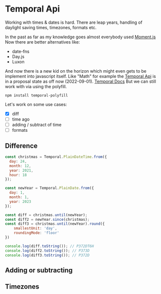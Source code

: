 # Temporal Api
Working with times & dates is hard. There are leap years, handling of daylight saving times, timezones, formats etc.

In the past as far as my knowledge goes almost everybody used [Moment.js](https://momentjs.com/)
Now there are better alternatives like:
- date-fns
- Day.js
- Luxon

And now there is a new kid on the horizon which might even gets to be implement into javascript itself. Like "Math" for example
the [Temporal Api](https://github.com/tc39/proposal-temporal) is in a proposal state as off now (2022-09-01). [Temporal Docs](https://tc39.es/proposal-temporal/docs/)
But we can still work with via using the polyfill.

```bash“
npm install temporal-polyfill

```

Let's work on some use cases:
- [x] diff
- [ ] time ago
- [ ] adding / subtract of time
- [ ] formats

## Difference

```js
const christmas = Temporal.PlainDateTime.from({
  day: 24,
  month: 12,
  year: 2021,
  hour: 18
});

const newYear = Temporal.PlainDate.from({
  day: 1,
  month: 1,
  year: 2023
});

const diff = christmas.until(newYear);
const diff2 = newYear.since(christmas);
const diff3 = christmas.until(newYear).round({
    smallestUnit: 'day',
    roundingMode: 'floor'
})

console.log(diff.toString()); // P372DT6H
console.log(diff2.toString()); // P373D
console.log(diff3.toString()); // P372D
```

## Adding or subtracting

## Timezones